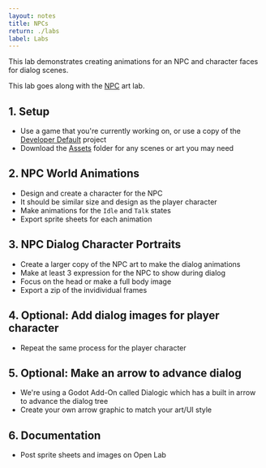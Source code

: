```yaml
---
layout: notes
title: NPCs
return: ./labs
label: Labs
---
```


This lab demonstrates creating animations for an NPC and character faces for dialog scenes.

This lab goes along with the [NPC](./1-7_Dialog_Systems_and_Add-Ons) art lab.

## 1. Setup
- Use a game that you're currently working on, or use a copy of the [Developer Default](./Developer_Default.zip) project
- Download the [Assets](./Assets.zip) folder for any scenes or art you may need

## 2. NPC World Animations
- Design and create a character for the NPC
- It should be similar size and design as the player character
- Make animations for the `Idle` and `Talk` states
- Export sprite sheets for each animation

## 3. NPC Dialog Character Portraits
- Create a larger copy of the NPC art to make the dialog animations
- Make at least 3 expression for the NPC to show during dialog
- Focus on the head or make a full body image
- Export a zip of the invidividual frames

## 4. Optional: Add dialog images for player character
- Repeat the same process for the player character

## 5. Optional: Make an arrow to advance dialog
- We're using a Godot Add-On called Dialogic which has a built in arrow to advance the dialog tree
- Create your own arrow graphic to match your art/UI style

## 6. Documentation 
- Post sprite sheets and images on Open Lab